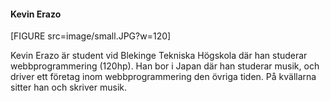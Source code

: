 #### Kevin Erazo

[FIGURE src=image/small.JPG?w=120]


Kevin Erazo är student vid Blekinge Tekniska Högskola där han studerar webbprogrammering (120hp). Han bor i Japan där han studerar musik, och driver ett företag inom webbprogrammering den övriga tiden. På kvällarna sitter han och skriver musik.

